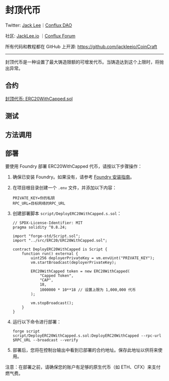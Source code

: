 # 封顶代币

Twitter: [Jack Lee](https://x.com/jackleeio)｜[Conflux DAO](https://x.com/ConfluxDAO)

社区: [JackLee.io](https://jacklee.io/) ｜[Conflux Forum](https://forum.conflux.fun/)

所有代码和教程都在 GitHub 上开源: https://github.com/jackleeio/CoinCraft

---

封顶代币是一种设置了最大铸造限额的可增发代币。当铸造达到这个上限时，将抛出异常。

## 合约

[封顶代币: ERC20WithCapped.sol](../../src/ERC20/ERC20WithCapped.sol)

## 测试

## 方法调用

## 部署

要使用 Foundry 部署 ERC20WithCapped 代币，请按以下步骤操作：

1. 确保已安装 Foundry。如果没有，请参考 [Foundry 安装指南](https://book.getfoundry.sh/getting-started/installation)。

2. 在项目根目录创建一个 `.env` 文件，并添加以下内容：

   ```
   PRIVATE_KEY=你的私钥
   RPC_URL=目标网络的RPC_URL
   ```

3. 创建部署脚本 `script/DeployERC20WithCapped.s.sol`：

   ```solidity:script/DeployERC20WithCapped.s.sol
   // SPDX-License-Identifier: MIT
   pragma solidity ^0.8.24;

   import "forge-std/Script.sol";
   import "../src/ERC20/ERC20WithCapped.sol";

   contract DeployERC20WithCapped is Script {
       function run() external {
           uint256 deployerPrivateKey = vm.envUint("PRIVATE_KEY");
           vm.startBroadcast(deployerPrivateKey);

           ERC20WithCapped token = new ERC20WithCapped(
               "Capped Token",
               "CAP",
               18,
               1000000 * 10**18 // 设置上限为 1,000,000 代币
           );

           vm.stopBroadcast();
       }
   }
   ```

4. 运行以下命令进行部署：

   ```
   forge script script/DeployERC20WithCapped.s.sol:DeployERC20WithCapped --rpc-url $RPC_URL --broadcast --verify
   ```

5. 部署后，您将在控制台输出中看到已部署的合约地址。保存此地址以供将来使用。

注意：在部署之前，请确保您的账户有足够的原生代币（如 ETH、CFX）来支付燃气费。